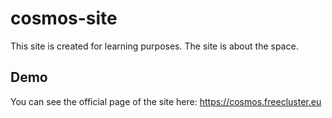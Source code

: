 # cosmos-site
This site is created for learning purposes. The site is about the space.

## Demo
You can see the official page of the site here: https://cosmos.freecluster.eu
